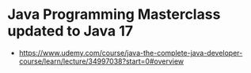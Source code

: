 # Java Programming Masterclass updated to Java 17
- https://www.udemy.com/course/java-the-complete-java-developer-course/learn/lecture/34997038?start=0#overview

